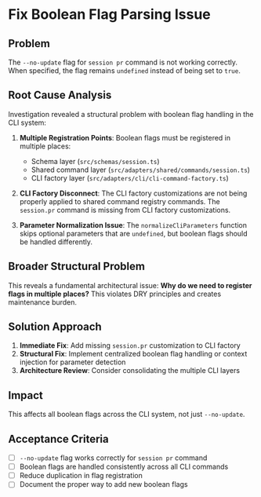 # Fix Boolean Flag Parsing Issue

## Problem

The `--no-update` flag for `session pr` command is not working correctly. When specified, the flag remains `undefined` instead of being set to `true`.

## Root Cause Analysis

Investigation revealed a structural problem with boolean flag handling in the CLI system:

1. **Multiple Registration Points**: Boolean flags must be registered in multiple places:

   - Schema layer (`src/schemas/session.ts`)
   - Shared command layer (`src/adapters/shared/commands/session.ts`)
   - CLI factory layer (`src/adapters/cli/cli-command-factory.ts`)

2. **CLI Factory Disconnect**: The CLI factory customizations are not being properly applied to shared command registry commands. The `session.pr` command is missing from CLI factory customizations.

3. **Parameter Normalization Issue**: The `normalizeCliParameters` function skips optional parameters that are `undefined`, but boolean flags should be handled differently.

## Broader Structural Problem

This reveals a fundamental architectural issue: **Why do we need to register flags in multiple places?** This violates DRY principles and creates maintenance burden.

## Solution Approach

1. **Immediate Fix**: Add missing `session.pr` customization to CLI factory
2. **Structural Fix**: Implement centralized boolean flag handling or context injection for parameter detection
3. **Architecture Review**: Consider consolidating the multiple CLI layers

## Impact

This affects all boolean flags across the CLI system, not just `--no-update`.

## Acceptance Criteria

- [ ] `--no-update` flag works correctly for `session pr` command
- [ ] Boolean flags are handled consistently across all CLI commands
- [ ] Reduce duplication in flag registration
- [ ] Document the proper way to add new boolean flags
